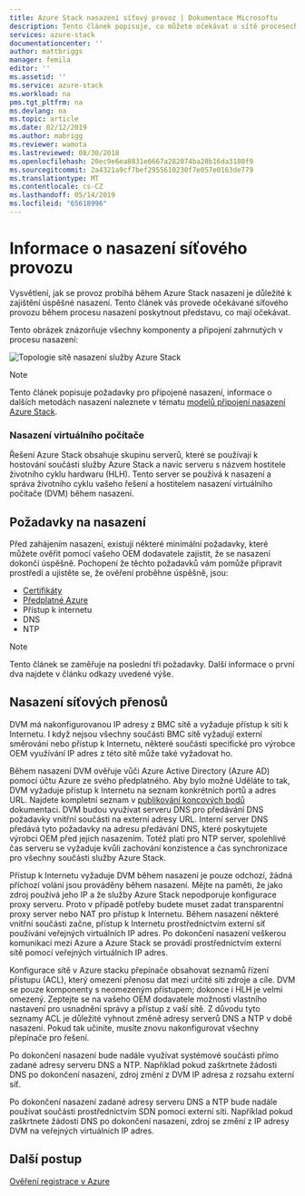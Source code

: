 ```yaml
---
title: Azure Stack nasazení síťový provoz | Dokumentace Microsoftu
description: Tento článek popisuje, co můžete očekávat o sítě procesech nasazování služby Azure Stack.
services: azure-stack
documentationcenter: ''
author: mattbriggs
manager: femila
editor: ''
ms.assetid: ''
ms.service: azure-stack
ms.workload: na
pms.tgt_pltfrm: na
ms.devlang: na
ms.topic: article
ms.date: 02/12/2019
ms.author: mabrigg
ms.reviewer: wamota
ms.lastreviewed: 08/30/2018
ms.openlocfilehash: 20ec9e6ea8831e6667a282074ba28b16da3180f9
ms.sourcegitcommit: 2a4321a9cf7bef2955610230f7e057e0163de779
ms.translationtype: MT
ms.contentlocale: cs-CZ
ms.lasthandoff: 05/14/2019
ms.locfileid: "65618996"
---
```

# <a name="about-deployment-network-traffic"></a>Informace o nasazení síťového provozu
Vysvětlení, jak se provoz probíhá během Azure Stack nasazení je důležité k zajištění úspěšné nasazení. Tento článek vás provede očekávané síťového provozu během procesu nasazení poskytnout představu, co mají očekávat.

Tento obrázek znázorňuje všechny komponenty a připojení zahrnutých v procesu nasazení:

![Topologie sítě nasazení služby Azure Stack](media/deployment-networking/figure1.png)

> [!NOTE]
> Tento článek popisuje požadavky pro připojené nasazení, informace o dalších metodách nasazení naleznete v tématu [modelů připojení nasazení Azure Stack](azure-stack-connection-models.md).

### <a name="the-deployment-vm"></a>Nasazení virtuálního počítače
Řešení Azure Stack obsahuje skupinu serverů, které se používají k hostování součásti služby Azure Stack a navíc serveru s názvem hostitele životního cyklu hardwaru (HLH). Tento server se používá k nasazení a správa životního cyklu vašeho řešení a hostitelem nasazení virtuálního počítače (DVM) během nasazení.

## <a name="deployment-requirements"></a>Požadavky na nasazení
Před zahájením nasazení, existují některé minimální požadavky, které můžete ověřit pomocí vašeho OEM dodavatele zajistit, že se nasazení dokončí úspěšně. Pochopení že těchto požadavků vám pomůže připravit prostředí a ujistěte se, že ověření proběhne úspěšně, jsou:

-   [Certifikáty](azure-stack-pki-certs.md)
-   [Předplatné Azure](https://azure.microsoft.com/free/?b=17.06)
-   Přístup k internetu
-   DNS
-   NTP

> [!NOTE]
> Tento článek se zaměřuje na poslední tři požadavky. Další informace o první dva najdete v článku odkazy uvedené výše.

## <a name="deployment-network-traffic"></a>Nasazení síťových přenosů
DVM má nakonfigurovanou IP adresy z BMC sítě a vyžaduje přístup k síti k Internetu. I když nejsou všechny součásti BMC sítě vyžadují externí směrování nebo přístup k Internetu, některé součásti specifické pro výrobce OEM využívání IP adres z této sítě může také vyžadovat ho.

Během nasazení DVM ověřuje vůči Azure Active Directory (Azure AD) pomocí účtu Azure ze svého předplatného. Aby bylo možné Uděláte to tak, DVM vyžaduje přístup k Internetu na seznam konkrétních portů a adres URL. Najdete kompletní seznam v [publikování koncových bodů](azure-stack-integrate-endpoints.md) dokumentaci. DVM budou využívat serveru DNS pro předávání DNS požadavky vnitřní součásti na externí adresy URL. Interní server DNS předává tyto požadavky na adresu předávání DNS, které poskytujete výrobci OEM před jejich nasazením. Totéž platí pro NTP server, spolehlivé čas serveru se vyžaduje kvůli zachování konzistence a čas synchronizace pro všechny součásti služby Azure Stack.

Přístup k Internetu vyžaduje DVM během nasazení je pouze odchozí, žádná příchozí volání jsou prováděny během nasazení. Mějte na paměti, že jako zdroj používá jeho IP a že služby Azure Stack nepodporuje konfigurace proxy serveru. Proto v případě potřeby budete muset zadat transparentní proxy server nebo NAT pro přístup k Internetu. Během nasazení některé vnitřní součásti začne, přístup k Internetu prostřednictvím externí síť používání veřejných virtuálních IP adres. Po dokončení nasazení veškerou komunikaci mezi Azure a Azure Stack se provádí prostřednictvím externí sítě pomocí veřejných virtuálních IP adres.

Konfigurace sítě v Azure stacku přepínače obsahovat seznamů řízení přístupu (ACL), který omezení přenosu dat mezi určité síti zdroje a cíle. DVM se pouze komponenty s neomezeným přístupem; dokonce i HLH je velmi omezený. Zeptejte se na vašeho OEM dodavatele možnosti vlastního nastavení pro usnadnění správy a přístup z vaší sítě. Z důvodu tyto seznamy ACL je důležité vyhnout změně adresy serverů DNS a NTP v době nasazení. Pokud tak učiníte, musíte znovu nakonfigurovat všechny přepínače pro řešení.

Po dokončení nasazení bude nadále využívat systémové součásti přímo zadané adresy serveru DNS a NTP. Například pokud zaškrtnete žádosti DNS po dokončení nasazení, zdroj změní z DVM IP adresa z rozsahu externí síť.

Po dokončení nasazení zadané adresy serveru DNS a NTP bude nadále používat součásti prostřednictvím SDN pomocí externí síti. Například pokud zaškrtnete žádosti DNS po dokončení nasazení, zdroj se změní z IP adresy DVM na veřejných virtuálních IP adres.

## <a name="next-steps"></a>Další postup
[Ověření registrace v Azure](azure-stack-validate-registration.md)
